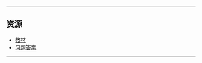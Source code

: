 <!--
## 课程总览  
- 难度评分 Nan / 10 （0 份）  
- 实用评分 Nan / 10 （0 份） 
--> 

---

## 资源  
- [教材](https://file.uhsea.com/2403/5a5a045ad2802e71a252a0668c4c3e8eGW.pdf)
- [习题答案](https://file.uhsea.com/2403/edf1e58d56d1c1b9dde5c9a4a77534d05S.pdf)

---

<!--
## 教师们  
- #### 陈刚  
    - 内容评分 9/10 （1 份）  
    - 分数评分 10/10 （1 份）  
    - 对该老师的评价：  
        `
        跟着他学，作业测验签到都做，认真做往年题，满绩没问题。
        `  @ zephyr
-->